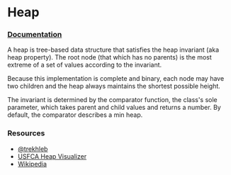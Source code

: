 # Heap

### [Documentation](Heap.md)

A heap is tree-based data structure that satisfies the heap invariant (aka heap property). The root node (that which has no parents) is the most extreme of a set of values according to the invariant.

Because this implementation is complete and binary, each node may have two children and the heap always maintains the shortest possible height.

The invariant is determined by the comparator function, the class's sole parameter, which takes parent and child values and returns a number. By default, the comparator describes a min heap.

### Resources

- [@trekhleb](https://github.com/trekhleb/javascript-algorithms/tree/master/src/data-structures/heap)
- [USFCA Heap Visualizer](https://www.cs.usfca.edu/~galles/visualization/Heap.html)
- [Wikipedia](<https://en.wikipedia.org/wiki/Heap_(data_structure)>)
